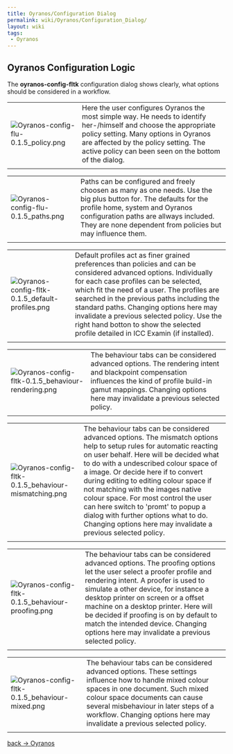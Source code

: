 ```yaml
---
title: Oyranos/Configuration Dialog
permalink: wiki/Oyranos/Configuration_Dialog/
layout: wiki
tags:
 - Oyranos
---
```


Oyranos Configuration Logic
---------------------------

The <b> oyranos-config-fltk</b> configuration dialog shows clearly, what
options should be considered in a workflow.

|                                                                                |                                                                                                                                                                                                                                                             |
|--------------------------------------------------------------------------------|-------------------------------------------------------------------------------------------------------------------------------------------------------------------------------------------------------------------------------------------------------------|
| ![](Oyranos-config-flu-0.1.5_policy.png "Oyranos-config-flu-0.1.5_policy.png") | Here the user configures Oyranos the most simple way. He needs to identify her-/himself and choose the appropriate policy setting. Many options in Oyranos are affected by the policy setting. The active policy can been seen on the bottom of the dialog. |
||

|                                                                              |                                                                                                                                                                                                                                                             |
|------------------------------------------------------------------------------|-------------------------------------------------------------------------------------------------------------------------------------------------------------------------------------------------------------------------------------------------------------|
| ![](Oyranos-config-flu-0.1.5_paths.png "Oyranos-config-flu-0.1.5_paths.png") | Paths can be configured and freely choosen as many as one needs. Use the big plus button for. The defaults for the profile home, system and Oyranos configuration paths are allways included. They are none dependent from policies but may influence them. |
||

|                                                                                                      |                                                                                                                                                                                                                                                                                                                                                                                                                                         |
|------------------------------------------------------------------------------------------------------|-----------------------------------------------------------------------------------------------------------------------------------------------------------------------------------------------------------------------------------------------------------------------------------------------------------------------------------------------------------------------------------------------------------------------------------------|
| ![](Oyranos-config-fltk-0.1.5_default-profiles.png "Oyranos-config-fltk-0.1.5_default-profiles.png") | Default profiles act as finer grained preferences than policies and can be considered advanced options. Individually for each case profiles can be selected, which fit the need of a user. The profiles are searched in the previous paths including the standard paths. Changing options here may invalidate a previous selected policy. Use the right hand botton to show the selected profile detailed in ICC Examin (if installed). |
||

|                                                                                                            |                                                                                                                                                                                                                                  |
|------------------------------------------------------------------------------------------------------------|----------------------------------------------------------------------------------------------------------------------------------------------------------------------------------------------------------------------------------|
| ![](Oyranos-config-fltk-0.1.5_behaviour-rendering.png "Oyranos-config-fltk-0.1.5_behaviour-rendering.png") | The behaviour tabs can be considered advanced options. The rendering intent and blackpoint compensation influences the kind of profile build-in gamut mappings. Changing options here may invalidate a previous selected policy. |
||

|                                                                                                                |                                                                                                                                                                                                                                                                                                                                                                                                                                                                                                                      |
|----------------------------------------------------------------------------------------------------------------|----------------------------------------------------------------------------------------------------------------------------------------------------------------------------------------------------------------------------------------------------------------------------------------------------------------------------------------------------------------------------------------------------------------------------------------------------------------------------------------------------------------------|
| ![](Oyranos-config-fltk-0.1.5_behaviour-mismatching.png "Oyranos-config-fltk-0.1.5_behaviour-mismatching.png") | The behaviour tabs can be considered advanced options. The mismatch options help to setup rules for automatic reacting on user behalf. Here will be decided what to do with a undescribed colour space of a image. Or decide here if to convert during editing to editing colour space if not matching with the images native colour space. For most control the user can here switch to 'promt' to popup a dialog with further options what to do. Changing options here may invalidate a previous selected policy. |
||

|                                                                                                          |                                                                                                                                                                                                                                                                                                                                                                                                                           |
|----------------------------------------------------------------------------------------------------------|---------------------------------------------------------------------------------------------------------------------------------------------------------------------------------------------------------------------------------------------------------------------------------------------------------------------------------------------------------------------------------------------------------------------------|
| ![](Oyranos-config-fltk-0.1.5_behaviour-proofing.png "Oyranos-config-fltk-0.1.5_behaviour-proofing.png") | The behaviour tabs can be considered advanced options. The proofing options let the user select a proofer profile and rendering intent. A proofer is used to simulate a other device, for instance a desktop printer on screen or a offset machine on a desktop printer. Here will be decided if proofing is on by default to match the intended device. Changing options here may invalidate a previous selected policy. |
||

|                                                                                                    |                                                                                                                                                                                                                                                                                                    |
|----------------------------------------------------------------------------------------------------|----------------------------------------------------------------------------------------------------------------------------------------------------------------------------------------------------------------------------------------------------------------------------------------------------|
| ![](Oyranos-config-fltk-0.1.5_behaviour-mixed.png "Oyranos-config-fltk-0.1.5_behaviour-mixed.png") | The behaviour tabs can be considered advanced options. These settings influence how to handle mixed colour spaces in one document. Such mixed colour space documents can cause several misbehaviour in later steps of a workflow. Changing options here may invalidate a previous selected policy. |
||

[back -&gt; Oyranos](/wiki/Oyranos "wikilink")
